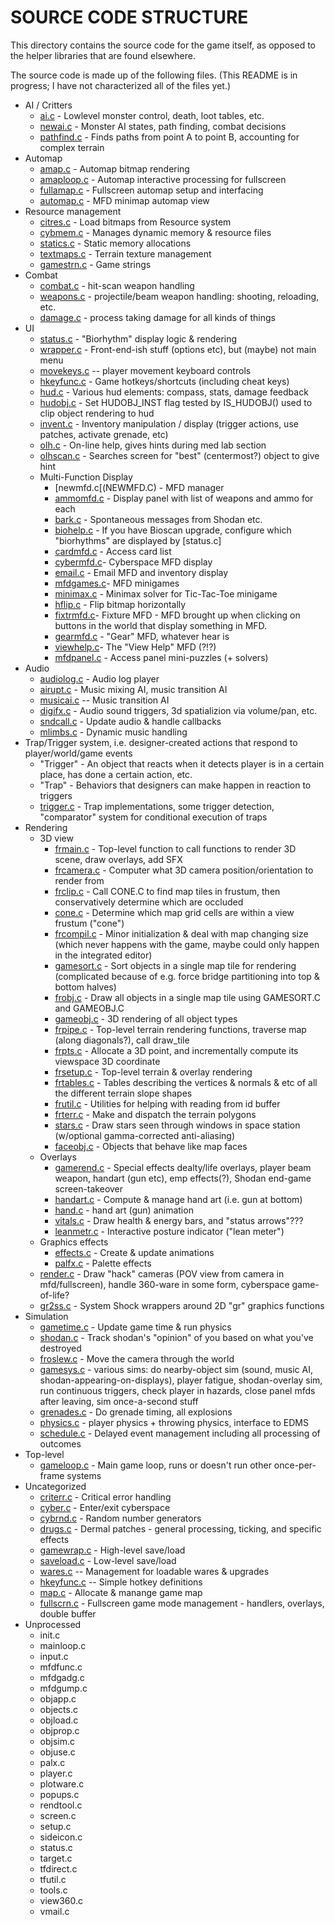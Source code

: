 SOURCE CODE STRUCTURE
=====================

This directory contains the source code for the game itself, as opposed to the helper libraries that are found elsewhere.

The source code is made up of the following files. (This README is in progress; I have not characterized all of the files yet.)

* AI / Critters
  * [ai.c](AI.C)              - Lowlevel monster control, death, loot tables, etc.
  * [newai.c](NEWAI.C)        - Monster AI states, path finding, combat decisions
  * [pathfind.c](PATHFIND.C)  - Finds paths from point A to point B, accounting for complex terrain
* Automap
  * [amap.c](AMAP.C)          - Automap bitmap rendering
  * [amaploop.c](AMAPLOOP.C)  - Automap interactive processing for fullscreen
  * [fullamap.c](FULLAMAP.C)  - Fullscreen automap setup and interfacing
  * [automap.c](AUTOMAP.C)    - MFD minimap automap view
* Resource management
  * [citres.c](CITRES.C)      - Load bitmaps from Resource system
  * [cybmem.c](CYBMEM.C)      - Manages dynamic memory & resource files
  * [statics.c](STATICS.C)    - Static memory allocations
  * [textmaps.c](TEXTMAPS.C)  - Terrain texture management
  * [gamestrn.c](GAMESTRN.C)  - Game strings
* Combat
  * [combat.c](COMBAT.C)      - hit-scan weapon handling
  * [weapons.c](WEAPONS.C)    - projectile/beam weapon handling: shooting, reloading, etc.
  * [damage.c](DAMAGE.C)      - process taking damage for all kinds of things
* UI
  * [status.c](STATUS.C)      - "Biorhythm" display logic & rendering
  * [wrapper.c](WRAPPER.C)    - Front-end-ish stuff (options etc), but (maybe) not main menu
  * [movekeys.c](MOVEKEYS.C)  -- player movement keyboard controls
  * [hkeyfunc.c](HKEYFUNC.C)  - Game hotkeys/shortcuts (including cheat keys)
  * [hud.c](HUD.C)            - Various hud elements: compass, stats, damage feedback
  * [hudobj.c](HUDOBJ.C)      - Set HUDOBJ_INST flag tested by IS_HUDOBJ() used to clip object rendering to hud
  * [invent.c](INVENT.C)      - Inventory manipulation / display (trigger actions, use patches, activate grenade, etc)
  * [olh.c](OLH.C)            - On-line help, gives hints during med lab section
  * [olhscan.c](OLHSCAN.C)    - Searches screen for "best" (centermost?) object to give hint
  * Multi-Function Display
    * [newmfd.c[(NEWMFD.C)      - MFD manager
    * [ammomfd.c](AMMOMFD.C)  - Display panel with list of weapons and ammo for each
    * [bark.c](BARK.C)        - Spontaneous messages from Shodan etc.
    * [biohelp.c](BIOHELP.C)  - If you have Bioscan upgrade, configure which "biorhythms" are displayed by [status.c]
    * [cardmfd.c](CARDMFD.C)  - Access card list
    * [cybermfd.c](CYBERMFD.C)- Cyberspace MFD display
    * [email.c](EMAIL.C)      - Email MFD and inventory display
    * [mfdgames.c](MFDGAMES.C)- MFD minigames
    * [minimax.c](MINIMAX.C)  - Minimax solver for Tic-Tac-Toe minigame
    * [hflip.c](HFLIP.C)      - Flip bitmap horizontally
    * [fixtrmfd.c](FIXTRMFD.C)- Fixture MFD - MFD brought up when clicking on buttons in the world that display something in MFD.
    * [gearmfd.c](GEARMFD.C)  - "Gear" MFD, whatever hear is
    * [viewhelp.c](VIEWHELP.C)- The "View Help" MFD (?!?)
    * [mfdpanel.c](MFDPANEL.C)  - Access panel mini-puzzles (+ solvers)
* Audio
  * [audiolog.c](AUDIOLOG.C)  - Audio log player
  * [airupt.c](AIRUPT.C)      - Music mixing AI, music transition AI
  * [musicai.c](MUSICAI.C)    -- Music transition AI
  * [digifx.c](DIGIFX.C)      - Audio sound triggers, 3d spatializion via volume/pan, etc.
  * [sndcall.c](SNDCALL.C)    - Update audio & handle callbacks
  * [mlimbs.c](MLIMBS.C)      - Dynamic music handling
* Trap/Trigger system, i.e. designer-created actions that respond to player/world/game events
  * "Trigger"   - An object that reacts when it detects player is in a certain place, has done a certain action, etc.
  * "Trap"      - Behaviors that designers can make happen in reaction to triggers
  * [trigger.c](TRIGGER.C)    - Trap implementations, some trigger detection, "comparator" system for conditional execution of traps
* Rendering
  * 3D view
    * [frmain.c](FRMAIN.C)      - Top-level function to call functions to render 3D scene, draw overlays, add SFX
    * [frcamera.c](FRCAMERA.C)  - Computer what 3D camera position/orientation to render from
    * [frclip.c](FRCLIP.C)      - Call CONE.C to find map tiles in frustum, then conservatively determine which are occluded
    * [cone.c](CONE.C)          - Determine which map grid cells are within a view frustum ("cone")
    * [frcompil.c](FRCOMPIL.C)  - Minor initialization & deal with map changing size (which never happens with the game, maybe could only happen in the integrated editor)
    * [gamesort.c](GAMESORT.C)  - Sort objects in a single map tile for rendering (complicated because of e.g. force bridge partitioning into top & bottom halves)
    * [frobj.c](FROBJ.C)        - Draw all objects in a single map tile using GAMESORT.C and GAMEOBJ.C
    * [gameobj.c](GAMEOBJ.C)    - 3D rendering of all object types
    * [frpipe.c](FRPIPE.C)      - Top-level terrain rendering functions, traverse map (along diagonals?), call draw_tile
    * [frpts.c](FRPTS.C)        - Allocate a 3D point, and incrementally compute its viewspace 3D coordinate
    * [frsetup.c](FRSETUP.C)    - Top-level terrain & overlay rendering
    * [frtables.c](FRTABLES.C)  - Tables describing the vertices & normals & etc of all the different terrain slope shapes
    * [frutil.c](FRUTIL.C)      - Utilities for helping with reading from id buffer
    * [frterr.c](FRTERR.C)      - Make and dispatch the terrain polygons 
    * [stars.c](STARS.C)        - Draw stars seen through windows in space station (w/optional gamma-corrected anti-aliasing)
    * [faceobj.c](FACEOBJ.C)    - Objects that behave like map faces
  * Overlays 
    * [gamerend.c](GAMEREND.C)  - Special effects dealty/life overlays, player beam weapon, handart (gun etc), emp effects(?), Shodan end-game screen-takeover
    * [handart.c](HANDART.C)    - Compute & manage hand art (i.e. gun at bottom)
    * [hand.c](hand.c)          - hand art (gun) animation
    * [vitals.c](VITALS.C)      - Draw health & energy bars, and "status arrows"???
    * [leanmetr.c](LEANMETR.C)  - Interactive posture indicator ("lean meter")
  * Graphics effects
    * [effects.c](EFFECTS.C)    - Create & update animations
    * [palfx.c](PALFX.C)        - Palette effects
  * [render.c](RENDER.C)      - Draw "hack" cameras (POV view from camera in mfd/fullscreen), handle 360-ware in some form, cyberspace game-of-life?
  * [gr2ss.c](GR2SS.C)        - System Shock wrappers around 2D "gr" graphics functions
* Simulation
  * [gametime.c](GAMETIME.C)  - Update game time & run physics
  * [shodan.c](SHODAN.C)      - Track shodan's "opinion" of you based on what you've destroyed
  * [froslew.c](FROSLEW.C)    - Move the camera through the world
  * [gamesys.c](GAMESYS.C)    - various sims: do nearby-object sim (sound, music AI, shodan-appearing-on-displays), player fatigue, shodan-overlay sim, run continuous triggers, check player in hazards, close panel mfds after leaving, sim once-a-second stuff
  * [grenades.c](GRENADES.C)  - Do grenade timing, all explosions
  * [physics.c](PHYSICS.C)    - player physics + throwing physics, interface to EDMS 
  * [schedule.c](SCHEDULE.C)  - Delayed event management including all processing of outcomes
* Top-level
  * [gameloop.c](GAMELOOP.C)  - Main game loop, runs or doesn't run other once-per-frame systems
* Uncategorized
  * [criterr.c](CRITERR.C)    - Critical error handling
  * [cyber.c](CYBER.C)        - Enter/exit cyberspace
  * [cybrnd.c](CYBRND.C)      - Random number generators
  * [drugs.c](DRUGS.C)        - Dermal patches - general processing, ticking, and specific effects
  * [gamewrap.c](GAMEWRAP.C)  - High-level save/load
  * [saveload.c](SAVELOAD.C)  - Low-level save/load
  * [wares.c](WARES.C)        -- Management for loadable wares & upgrades
  * [hkeyfunc.c](HKEYFUNC.C)  -- Simple hotkey definitions
  * [map.c](MAP.C)            - Allocate & manange game map
  * [fullscrn.c](FULLSCRN.C)  - Fullscreen game mode management - handlers, overlays, double buffer
* Unprocessed
  * init.c
  * mainloop.c
  * input.c
  * mfdfunc.c
  * mfdgadg.c
  * mfdgump.c
  * objapp.c
  * objects.c
  * objload.c
  * objprop.c
  * objsim.c
  * objuse.c
  * palx.c
  * player.c
  * plotware.c
  * popups.c
  * rendtool.c
  * screen.c
  * setup.c
  * sideicon.c
  * status.c
  * target.c
  * tfdirect.c
  * tfutil.c
  * tools.c
  * view360.c
  * vmail.c
